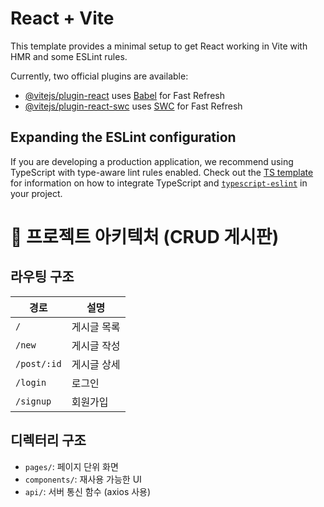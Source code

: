 # React + Vite

This template provides a minimal setup to get React working in Vite with HMR and some ESLint rules.

Currently, two official plugins are available:

- [@vitejs/plugin-react](https://github.com/vitejs/vite-plugin-react/blob/main/packages/plugin-react) uses [Babel](https://babeljs.io/) for Fast Refresh
- [@vitejs/plugin-react-swc](https://github.com/vitejs/vite-plugin-react/blob/main/packages/plugin-react-swc) uses [SWC](https://swc.rs/) for Fast Refresh

## Expanding the ESLint configuration

If you are developing a production application, we recommend using TypeScript with type-aware lint rules enabled. Check out the [TS template](https://github.com/vitejs/vite/tree/main/packages/create-vite/template-react-ts) for information on how to integrate TypeScript and [`typescript-eslint`](https://typescript-eslint.io) in your project.

# 🧱 프로젝트 아키텍처 (CRUD 게시판)

## 라우팅 구조

| 경로        | 설명        |
| ----------- | ----------- |
| `/`         | 게시글 목록 |
| `/new`      | 게시글 작성 |
| `/post/:id` | 게시글 상세 |
| `/login`    | 로그인      |
| `/signup`   | 회원가입    |

## 디렉터리 구조

- `pages/`: 페이지 단위 화면
- `components/`: 재사용 가능한 UI
- `api/`: 서버 통신 함수 (axios 사용)
